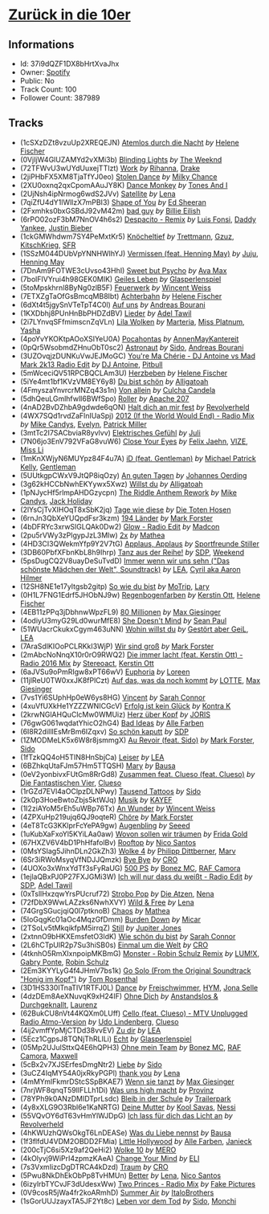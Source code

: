 # [Zurück in die 10er](https://open.spotify.com/playlist/37i9dQZF1DX8bHrtXvaJhx)
## Informations
<!-- META_BEGIN -->
- Id: 37i9dQZF1DX8bHrtXvaJhx
- Owner: [Spotify](https://open.spotify.com/user/spotify)
- Public: No
- Track Count: 100
- Follower Count: 387989
<!-- META_END -->


## Tracks
<!-- TRACK_LIST_BEGIN -->
- (1cSXzDZt8vzuUp2XREQEJN) [Atemlos durch die Nacht](https://open.spotify.com/track/1cSXzDZt8vzuUp2XREQEJN) *by* [Helene Fischer](https://open.spotify.com/artist/7MzHPIXAqIOCnvK0sVY72W)
- (0VjIjW4GlUZAMYd2vXMi3b) [Blinding Lights](https://open.spotify.com/track/0VjIjW4GlUZAMYd2vXMi3b) *by* [The Weeknd](https://open.spotify.com/artist/1Xyo4u8uXC1ZmMpatF05PJ)
- (72TFWvU3wUYdUuxejTTIzt) [Work](https://open.spotify.com/track/72TFWvU3wUYdUuxejTTIzt) *by* [Rihanna](https://open.spotify.com/artist/5pKCCKE2ajJHZ9KAiaK11H), [Drake](https://open.spotify.com/artist/3TVXtAsR1Inumwj472S9r4)
- (2jiPHbFX5XM8TjaTfYJ0eo) [Stolen Dance](https://open.spotify.com/track/2jiPHbFX5XM8TjaTfYJ0eo) *by* [Milky Chance](https://open.spotify.com/artist/1hzfo8twXdOegF3xireCYs)
- (2XU0oxnq2qxCpomAAuJY8K) [Dance Monkey](https://open.spotify.com/track/2XU0oxnq2qxCpomAAuJY8K) *by* [Tones And I](https://open.spotify.com/artist/2NjfBq1NflQcKSeiDooVjY)
- (2UjNsh4ipNrmog6wdS2JVv) [Satellite](https://open.spotify.com/track/2UjNsh4ipNrmog6wdS2JVv) *by* [Lena](https://open.spotify.com/artist/5slpk6nu2IwwKx0EHe3GcL)
- (7qiZfU4dY1lWllzX7mPBI3) [Shape of You](https://open.spotify.com/track/7qiZfU4dY1lWllzX7mPBI3) *by* [Ed Sheeran](https://open.spotify.com/artist/6eUKZXaKkcviH0Ku9w2n3V)
- (2Fxmhks0bxGSBdJ92vM42m) [bad guy](https://open.spotify.com/track/2Fxmhks0bxGSBdJ92vM42m) *by* [Billie Eilish](https://open.spotify.com/artist/6qqNVTkY8uBg9cP3Jd7DAH)
- (6rPO02ozF3bM7NnOV4h6s2) [Despacito - Remix](https://open.spotify.com/track/6rPO02ozF3bM7NnOV4h6s2) *by* [Luis Fonsi](https://open.spotify.com/artist/4V8Sr092TqfHkfAA5fXXqG), [Daddy Yankee](https://open.spotify.com/artist/4VMYDCV2IEDYJArk749S6m), [Justin Bieber](https://open.spotify.com/artist/1uNFoZAHBGtllmzznpCI3s)
- (1ckGMWhdwm7SY4PeMxtKr5) [Knöcheltief](https://open.spotify.com/track/1ckGMWhdwm7SY4PeMxtKr5) *by* [Trettmann](https://open.spotify.com/artist/6QzzeKV0VcnT2vJMYDPuL4), [Gzuz](https://open.spotify.com/artist/5eioJDe26lOqkAMbuhzZYs), [KitschKrieg](https://open.spotify.com/artist/5tHiL8SKSaZGMBUPIiSmX4), [SFR](https://open.spotify.com/artist/53EHeXzGs4HheTCTnwfPEr)
- (1SSzM044DUbVpYNNHWIhYJ) [Vermissen (feat. Henning May)](https://open.spotify.com/track/1SSzM044DUbVpYNNHWIhYJ) *by* [Juju](https://open.spotify.com/artist/4sg4no0TXdsrM1s4SVUwNF), [Henning May](https://open.spotify.com/artist/1cH0i2n6YLrWFDDemqztay)
- (7DnAm9FOTWE3cUvso43HhI) [Sweet but Psycho](https://open.spotify.com/track/7DnAm9FOTWE3cUvso43HhI) *by* [Ava Max](https://open.spotify.com/artist/4npEfmQ6YuiwW1GpUmaq3F)
- (7bolFIVYrui4h98GEK0MIK) [Geiles Leben](https://open.spotify.com/track/7bolFIVYrui4h98GEK0MIK) *by* [Glasperlenspiel](https://open.spotify.com/artist/2UFKXTZgKtOTHSqMSyAcLO)
- (5toMpskhrnl8ByNg0zlB5F) [Feuerwerk](https://open.spotify.com/track/5toMpskhrnl8ByNg0zlB5F) *by* [Wincent Weiss](https://open.spotify.com/artist/12xme1fwd3iGEW7rF9b6tp)
- (7ETXZgTaOfGsBmcqMB8Ibt) [Achterbahn](https://open.spotify.com/track/7ETXZgTaOfGsBmcqMB8Ibt) *by* [Helene Fischer](https://open.spotify.com/artist/7MzHPIXAqIOCnvK0sVY72W)
- (6dXt4t5jgySnVTeTpT4C0l) [Auf uns](https://open.spotify.com/track/6dXt4t5jgySnVTeTpT4C0l) *by* [Andreas Bourani](https://open.spotify.com/artist/6quRLJ5SiWHgcVMoE9TEJj)
- (1KXDbhj8PUnHnBbPHDZdBV) [Lieder](https://open.spotify.com/track/1KXDbhj8PUnHnBbPHDZdBV) *by* [Adel Tawil](https://open.spotify.com/artist/3rZBkgoRHG8M9jQL0QPNMi)
- (2i7LYnvqSFfmimscnZqVLn) [Lila Wolken](https://open.spotify.com/track/2i7LYnvqSFfmimscnZqVLn) *by* [Marteria](https://open.spotify.com/artist/3nDNDLcZuSto4k9u4AbcLB), [Miss Platnum](https://open.spotify.com/artist/30SUIQhGDLj1pP0yg4fSMu), [Yasha](https://open.spotify.com/artist/3tmjMu5zfLOTVJ8YX5FDpU)
- (4poYvYKOKtpAOoXSIYeU0A) [Pocahontas](https://open.spotify.com/track/4poYvYKOKtpAOoXSIYeU0A) *by* [AnnenMayKantereit](https://open.spotify.com/artist/23xqmJEN3oVxwzqtNIyR5m)
- (0pQr5WsobmdZHnuObT0sc2) [Astronaut](https://open.spotify.com/track/0pQr5WsobmdZHnuObT0sc2) *by* [Sido](https://open.spotify.com/artist/4Yttlv9ndGjCDCVLqM7ACq), [Andreas Bourani](https://open.spotify.com/artist/6quRLJ5SiWHgcVMoE9TEJj)
- (3UZOvqjzDUNKuVwJEJMoGC) [You're Ma Chérie - DJ Antoine vs Mad Mark 2k13 Radio Edit](https://open.spotify.com/track/3UZOvqjzDUNKuVwJEJMoGC) *by* [DJ Antoine](https://open.spotify.com/artist/6yTYR09WCvsgdnurDW4WQo), [Pitbull](https://open.spotify.com/artist/0TnOYISbd1XYRBk9myaseg)
- (5mWceciQV51RPCBQCLAm3U) [Herzbeben](https://open.spotify.com/track/5mWceciQV51RPCBQCLAm3U) *by* [Helene Fischer](https://open.spotify.com/artist/7MzHPIXAqIOCnvK0sVY72W)
- (5iYe4mt1bf1KVzVM8EY6y8) [Du bist schön](https://open.spotify.com/track/5iYe4mt1bf1KVzVM8EY6y8) *by* [Alligatoah](https://open.spotify.com/artist/0r0R5nIjDY04TfxRM10Bcb)
- (4FmyszaYnvrcrMNZq43s1n) [Von allein](https://open.spotify.com/track/4FmyszaYnvrcrMNZq43s1n) *by* [Culcha Candela](https://open.spotify.com/artist/3gemH8D6fpu12DmTmUZYAL)
- (5dhQeuLGmlhfwlI6BWfSpo) [Roller](https://open.spotify.com/track/5dhQeuLGmlhfwlI6BWfSpo) *by* [Apache 207](https://open.spotify.com/artist/1qQLhymHXFPtP5U8KNKsm6)
- (4nAD2BvDZhbA9gdwde6qON) [Halt dich an mir fest](https://open.spotify.com/track/4nAD2BvDZhbA9gdwde6qON) *by* [Revolverheld](https://open.spotify.com/artist/5FYfIAuN8mV5KgVtugwfc0)
- (4WX7SQd1rvdZaFlnIUaSpj) [2012 (If the World Would End) - Radio Mix](https://open.spotify.com/track/4WX7SQd1rvdZaFlnIUaSpj) *by* [Mike Candys](https://open.spotify.com/artist/24Sxfn1uAoJmuR9N72drt9), [Evelyn](https://open.spotify.com/artist/5zntHEBXOIjmsrPNkdPz12), [Patrick Miller](https://open.spotify.com/artist/3tPUjzychwThvfKUGhlQL2)
- (3mtTc2I7SACbviaR8yvlvv) [Elektrisches Gefühl](https://open.spotify.com/track/3mtTc2I7SACbviaR8yvlvv) *by* [Juli](https://open.spotify.com/artist/7g13nmmxq4XN0hd64Jzkol)
- (7N06jo3EnV792VFaG8vuW6) [Close Your Eyes](https://open.spotify.com/track/7N06jo3EnV792VFaG8vuW6) *by* [Felix Jaehn](https://open.spotify.com/artist/4bL2B6hmLlMWnUEZnorEtG), [VIZE](https://open.spotify.com/artist/09agIJMxCD2k87ys9Al0f0), [Miss Li](https://open.spotify.com/artist/04HqRx07Bv9gh7rsrMTqs7)
- (1mKnXWjyN6MUYpz84F4u7A) [iD (feat. Gentleman)](https://open.spotify.com/track/1mKnXWjyN6MUYpz84F4u7A) *by* [Michael Patrick Kelly](https://open.spotify.com/artist/4OGiMt96TFUKkKWf7Imlno), [Gentleman](https://open.spotify.com/artist/5tlNJfV9UIpgnbWmvUEFu7)
- (5UUtkgpCWxV9JtQP8iqOzy) [An guten Tagen](https://open.spotify.com/track/5UUtkgpCWxV9JtQP8iqOzy) *by* [Johannes Oerding](https://open.spotify.com/artist/4I7D65YMlr6ZxVEGPb7q2K)
- (3g62kHCCbNwhEKYywx5Xwz) [Willst du](https://open.spotify.com/track/3g62kHCCbNwhEKYywx5Xwz) *by* [Alligatoah](https://open.spotify.com/artist/0r0R5nIjDY04TfxRM10Bcb)
- (1pNJycHf5rlmpAHDGzycpn) [The Riddle Anthem Rework](https://open.spotify.com/track/1pNJycHf5rlmpAHDGzycpn) *by* [Mike Candys](https://open.spotify.com/artist/24Sxfn1uAoJmuR9N72drt9), [Jack Holiday](https://open.spotify.com/artist/64yON9pK0j392YkionGKAF)
- (2lYsCjTvXIHOqT8xSbK2jq) [Tage wie diese](https://open.spotify.com/track/2lYsCjTvXIHOqT8xSbK2jq) *by* [Die Toten Hosen](https://open.spotify.com/artist/2F8GvYuY0lfZNYu45dY6gJ)
- (6rnJn3QbXeYUQpdFsr3kzm) [194 Länder](https://open.spotify.com/track/6rnJn3QbXeYUQpdFsr3kzm) *by* [Mark Forster](https://open.spotify.com/artist/7qXzy6c5RWT0XlVQcOBIDG)
- (4bDFRYc3xrwSlGLQAk0Dw2) [Glow - Radio Edit](https://open.spotify.com/track/4bDFRYc3xrwSlGLQAk0Dw2) *by* [Madcon](https://open.spotify.com/artist/6c4sUNBgdonFJz8Kx2VsGz)
- (2pu5rVWy3zPlgypJzL3Mlw) [2x](https://open.spotify.com/track/2pu5rVWy3zPlgypJzL3Mlw) *by* [Mathea](https://open.spotify.com/artist/3r5Kc95Oz8lDc8BL9ChO7n)
- (4HD3CI3QWekmYfp9Y2V7tG) [Applaus, Applaus](https://open.spotify.com/track/4HD3CI3QWekmYfp9Y2V7tG) *by* [Sportfreunde Stiller](https://open.spotify.com/artist/5PwcOudItUhq3ciF9QwaXZ)
- (3DB60PbfXFbnKbL8h9Ihrp) [Tanz aus der Reihe!](https://open.spotify.com/track/3DB60PbfXFbnKbL8h9Ihrp) *by* [SDP](https://open.spotify.com/artist/1EfwyuCzDQpCslZc8C9gkG), [Weekend](https://open.spotify.com/artist/2bIsBfbHR5YjmBUa646ZoF)
- (5psDugCQ2V8uayDeSuTvdD) [Immer wenn wir uns sehn ("Das schönste Mädchen der Welt", Soundtrack)](https://open.spotify.com/track/5psDugCQ2V8uayDeSuTvdD) *by* [LEA](https://open.spotify.com/artist/5Yo5iU2nf4H41waPl4ZnS1), [Cyril aka Aaron Hilmer](https://open.spotify.com/artist/7wRBCd3OJhFcjFn5HDGrPa)
- (12SH8NE1e17yItgsb2gitp) [So wie du bist](https://open.spotify.com/track/12SH8NE1e17yItgsb2gitp) *by* [MoTrip](https://open.spotify.com/artist/69u5rPwWBKP7pJHpCGB9O5), [Lary](https://open.spotify.com/artist/5yNlFmp5vESd61p6Ob3Qzo)
- (0H1L7FNG1Edrf5JHObNJ9w) [Regenbogenfarben](https://open.spotify.com/track/0H1L7FNG1Edrf5JHObNJ9w) *by* [Kerstin Ott](https://open.spotify.com/artist/1F30RWETubxDmbyfxeVPg7), [Helene Fischer](https://open.spotify.com/artist/7MzHPIXAqIOCnvK0sVY72W)
- (4EB11zPPq3jDbhnwWpzFL9) [80 Millionen](https://open.spotify.com/track/4EB11zPPq3jDbhnwWpzFL9) *by* [Max Giesinger](https://open.spotify.com/artist/224CDJhbm230iSo9ZomTWe)
- (4odiyU3myG29Ld0wurMfE8) [She Doesn't Mind](https://open.spotify.com/track/4odiyU3myG29Ld0wurMfE8) *by* [Sean Paul](https://open.spotify.com/artist/3Isy6kedDrgPYoTS1dazA9)
- (51WUacrCkukxCgym463uNN) [Wohin willst du](https://open.spotify.com/track/51WUacrCkukxCgym463uNN) *by* [Gestört aber GeiL](https://open.spotify.com/artist/7KAGJwWQQui8b0uqwXRkSr), [LEA](https://open.spotify.com/artist/5Yo5iU2nf4H41waPl4ZnS1)
- (7AraSdlKIOoPCLRKkI3WjP) [Wir sind groß](https://open.spotify.com/track/7AraSdlKIOoPCLRKkI3WjP) *by* [Mark Forster](https://open.spotify.com/artist/7qXzy6c5RWT0XlVQcOBIDG)
- (2mAbcNoNnqX10r0rO9RWQ2) [Die immer lacht (feat. Kerstin Ott) - Radio 2016 Mix](https://open.spotify.com/track/2mAbcNoNnqX10r0rO9RWQ2) *by* [Stereoact](https://open.spotify.com/artist/6dXL3SnQlCGX9LCUAyin6a), [Kerstin Ott](https://open.spotify.com/artist/1F30RWETubxDmbyfxeVPg7)
- (6aJVSu9oPmRIgw8xPT66wV) [Euphoria](https://open.spotify.com/track/6aJVSu9oPmRIgw8xPT66wV) *by* [Loreen](https://open.spotify.com/artist/49aaHxvAJ0tCh0F15OnwIl)
- (11jlReU0TW0xxJK8fPlCzt) [Auf das, was da noch kommt](https://open.spotify.com/track/11jlReU0TW0xxJK8fPlCzt) *by* [LOTTE](https://open.spotify.com/artist/3gqabzO7zvHVzAIT0Nxqa3), [Max Giesinger](https://open.spotify.com/artist/224CDJhbm230iSo9ZomTWe)
- (7vs1Yi6SUphHp0eW6ys8HG) [Vincent](https://open.spotify.com/track/7vs1Yi6SUphHp0eW6ys8HG) *by* [Sarah Connor](https://open.spotify.com/artist/7e52Ytzjj1q71DUj2cSlch)
- (4xuVfUXkHe1YZZZWNICGcV) [Erfolg ist kein Glück](https://open.spotify.com/track/4xuVfUXkHe1YZZZWNICGcV) *by* [Kontra K](https://open.spotify.com/artist/4lDiJcOJ2GLCK6p9q5BgfK)
- (2krwNGlAHQuClcMw0WMUiz) [Herz über Kopf](https://open.spotify.com/track/2krwNGlAHQuClcMw0WMUiz) *by* [JORIS](https://open.spotify.com/artist/7BKePXVmQRgnkbGcrFX1G4)
- (76gwG061wqdatYhicO2hG4) [Bad Ideas](https://open.spotify.com/track/76gwG061wqdatYhicO2hG4) *by* [Alle Farben](https://open.spotify.com/artist/61ipISvUVa5LkJlKZnm3Oo)
- (6I8R2dillIEsMrBm6IZqxv) [So schön kaputt](https://open.spotify.com/track/6I8R2dillIEsMrBm6IZqxv) *by* [SDP](https://open.spotify.com/artist/1EfwyuCzDQpCslZc8C9gkG)
- (1ZMODMeLK5x6W8r8jsmmgX) [Au Revoir (feat. Sido)](https://open.spotify.com/track/1ZMODMeLK5x6W8r8jsmmgX) *by* [Mark Forster](https://open.spotify.com/artist/7qXzy6c5RWT0XlVQcOBIDG), [Sido](https://open.spotify.com/artist/4Yttlv9ndGjCDCVLqM7ACq)
- (1fTzkQQ4oH5TIN8HnSbjCa) [Leiser](https://open.spotify.com/track/1fTzkQQ4oH5TIN8HnSbjCa) *by* [LEA](https://open.spotify.com/artist/5Yo5iU2nf4H41waPl4ZnS1)
- (6BZhkqUtaFJm57Hm5TTQSH) [Mary](https://open.spotify.com/track/6BZhkqUtaFJm57Hm5TTQSH) *by* [Bausa](https://open.spotify.com/artist/13bDjug9N0pyv3ZUINjkDV)
- (0eV2yonbivxFUtGm8RrGd8) [Zusammen feat. Clueso (feat. Clueso)](https://open.spotify.com/track/0eV2yonbivxFUtGm8RrGd8) *by* [Die Fantastischen Vier](https://open.spotify.com/artist/748dDObrUoBetes0pLj788), [Clueso](https://open.spotify.com/artist/0iFq8SzyZaaQ2Fn6CLDxqW)
- (1rGZd7EVl4aOClpzDLNPwy) [Tausend Tattoos](https://open.spotify.com/track/1rGZd7EVl4aOClpzDLNPwy) *by* [Sido](https://open.spotify.com/artist/4Yttlv9ndGjCDCVLqM7ACq)
- (2k0p3HoeBwtoZbjs5ktWJq) [Musik](https://open.spotify.com/track/2k0p3HoeBwtoZbjs5ktWJq) *by* [KAYEF](https://open.spotify.com/artist/4hXT6A14n901v8DU5Of337)
- (1I2ziAYoM5rEh5uWBp76Tx) [An Wunder](https://open.spotify.com/track/1I2ziAYoM5rEh5uWBp76Tx) *by* [Wincent Weiss](https://open.spotify.com/artist/12xme1fwd3iGEW7rF9b6tp)
- (4ZPXuHp219ujq6QJ9oqteR) [Chöre](https://open.spotify.com/track/4ZPXuHp219ujq6QJ9oqteR) *by* [Mark Forster](https://open.spotify.com/artist/7qXzy6c5RWT0XlVQcOBIDG)
- (4eT8TcG3KKlprFcYePA9gw) [Augenbling](https://open.spotify.com/track/4eT8TcG3KKlprFcYePA9gw) *by* [Seeed](https://open.spotify.com/artist/5ISjkNS17JpCwiFtW80lpV)
- (1uKubXaFxoYl5KYiLAa0aw) [Wovon sollen wir träumen](https://open.spotify.com/track/1uKubXaFxoYl5KYiLAa0aw) *by* [Frida Gold](https://open.spotify.com/artist/1Q229kIsASlkUb3VBeQmIL)
- (67HXZV6V4bD1PhHfafolBv) [Rooftop](https://open.spotify.com/track/67HXZV6V4bD1PhHfafolBv) *by* [Nico Santos](https://open.spotify.com/artist/3A9B6c1CrSPauiOblw7pWz)
- (0MsYSIag5JihnDLn2GkZh3) [Wolke 4](https://open.spotify.com/track/0MsYSIag5JihnDLn2GkZh3) *by* [Philipp Dittberner](https://open.spotify.com/artist/7oaSITFPadI3fnIxbv7hTa), [Marv](https://open.spotify.com/artist/64hJwJas2snPX2t0qGs1QK)
- (6Sr3iRWoMsyqVfNDJJQmzk) [Bye Bye](https://open.spotify.com/track/6Sr3iRWoMsyqVfNDJJQmzk) *by* [CRO](https://open.spotify.com/artist/3utZ2yeQk0Z3BCOBWP7Vlu)
- (4UOXo3xWnxYdTf3sFyRaUG) [500 PS](https://open.spotify.com/track/4UOXo3xWnxYdTf3sFyRaUG) *by* [Bonez MC](https://open.spotify.com/artist/1aS5tqEs9ci5P9KD9tZWa6), [RAF Camora](https://open.spotify.com/artist/0Dvx6p8JDyzeOPGmaCIH1L)
- (1ejlaQBxPJ0P27FXJGMi3W) [Ich will nur dass du weißt - Radio Edit](https://open.spotify.com/track/1ejlaQBxPJ0P27FXJGMi3W) *by* [SDP](https://open.spotify.com/artist/1EfwyuCzDQpCslZc8C9gkG), [Adel Tawil](https://open.spotify.com/artist/3rZBkgoRHG8M9jQL0QPNMi)
- (0xTsllHxzqwYrsPUcruf72) [Strobo Pop](https://open.spotify.com/track/0xTsllHxzqwYrsPUcruf72) *by* [Die Atzen](https://open.spotify.com/artist/1huEHiP7LUQ8QJHXbzrtDu), [Nena](https://open.spotify.com/artist/6Tz0QRoe083BcOo2YbG9lV)
- (72fDbX9WwLAZzks6NwhXVY) [Wild & Free](https://open.spotify.com/track/72fDbX9WwLAZzks6NwhXVY) *by* [Lena](https://open.spotify.com/artist/5slpk6nu2IwwKx0EHe3GcL)
- (74GrgSGucjqiQ0l7ptknoB) [Chaos](https://open.spotify.com/track/74GrgSGucjqiQ0l7ptknoB) *by* [Mathea](https://open.spotify.com/artist/3r5Kc95Oz8lDc8BL9ChO7n)
- (5IoGqgKc01aOc4MqzGfDmm) [Burden Down](https://open.spotify.com/track/5IoGqgKc01aOc4MqzGfDmm) *by* [Micar](https://open.spotify.com/artist/3QqlKdJRY4IqUry390xfvJ)
- (2TSoLv5tMkqikfpM5irrqZ) [Still](https://open.spotify.com/track/2TSoLv5tMkqikfpM5irrqZ) *by* [Jupiter Jones](https://open.spotify.com/artist/0V9oHfk0CZIiedKP4TSTBL)
- (2xtnnO9bHKXEmsfetO3ldK) [Wie schön du bist](https://open.spotify.com/track/2xtnnO9bHKXEmsfetO3ldK) *by* [Sarah Connor](https://open.spotify.com/artist/7e52Ytzjj1q71DUj2cSlch)
- (2L6hCTpUlR2p7Su3hiSB0s) [Einmal um die Welt](https://open.spotify.com/track/2L6hCTpUlR2p7Su3hiSB0s) *by* [CRO](https://open.spotify.com/artist/3utZ2yeQk0Z3BCOBWP7Vlu)
- (4tknhO5RmXIxnpoipMKBmG) [Monster - Robin Schulz Remix](https://open.spotify.com/track/4tknhO5RmXIxnpoipMKBmG) *by* [LUM!X](https://open.spotify.com/artist/0TKFPt9w0AAEnhB9bd0pLy), [Gabry Ponte](https://open.spotify.com/artist/5ENS85nZShljwNgg4wFD7D), [Robin Schulz](https://open.spotify.com/artist/3t5xRXzsuZmMDkQzgOX35S)
- (2Em3KYYLyG4f4JHmV7bs1k) [Go Solo (From the Original Soundtrack "Honig im Kopf")](https://open.spotify.com/track/2Em3KYYLyG4f4JHmV7bs1k) *by* [Tom Rosenthal](https://open.spotify.com/artist/1AgxgADPuRIW1wyaA4OKcB)
- (3D1HS330ITnaTIV1RTFJ0L) [Dance](https://open.spotify.com/track/3D1HS330ITnaTIV1RTFJ0L) *by* [Freischwimmer](https://open.spotify.com/artist/185m2EJWTIm36MdqguiU8T), [HYM](https://open.spotify.com/artist/6QAq6oRNreZvH7w1ZrkU6B), [Jona Selle](https://open.spotify.com/artist/13qDiWWIa4Gb6toRGszKKP)
- (4dzDEm8AeXNuvqK9xH24IF) [Ohne Dich](https://open.spotify.com/track/4dzDEm8AeXNuvqK9xH24IF) *by* [Anstandslos & Durchgeknallt](https://open.spotify.com/artist/5R8zS6ofKclznKk3ffudoO), [Laurenz](https://open.spotify.com/artist/2SxLNXXcBhIYkH8EkSfJm5)
- (62BukCU8nVt44KQXm0LUff) [Cello (feat. Clueso) - MTV Unplugged Radio Atmo-Version](https://open.spotify.com/track/62BukCU8nVt44KQXm0LUff) *by* [Udo Lindenberg](https://open.spotify.com/artist/7iWcRnQMinCoV2u5ICgsW0), [Clueso](https://open.spotify.com/artist/0iFq8SzyZaaQ2Fn6CLDxqW)
- (4ij2vmffYpMjCTDd38vvEV) [Zu dir](https://open.spotify.com/track/4ij2vmffYpMjCTDd38vvEV) *by* [LEA](https://open.spotify.com/artist/5Yo5iU2nf4H41waPl4ZnS1)
- (5Ecz1CgpsJ8TQNjThRLlLi) [Echt](https://open.spotify.com/track/5Ecz1CgpsJ8TQNjThRLlLi) *by* [Glasperlenspiel](https://open.spotify.com/artist/2UFKXTZgKtOTHSqMSyAcLO)
- (05Mp2UJulSttxQ4E6hQPH3) [Ohne mein Team](https://open.spotify.com/track/05Mp2UJulSttxQ4E6hQPH3) *by* [Bonez MC](https://open.spotify.com/artist/1aS5tqEs9ci5P9KD9tZWa6), [RAF Camora](https://open.spotify.com/artist/0Dvx6p8JDyzeOPGmaCIH1L), [Maxwell](https://open.spotify.com/artist/0b62itBWBdLgiecXjXCqKC)
- (5cBx2v7XJSErfesDmgNtr2) [Liebe](https://open.spotify.com/track/5cBx2v7XJSErfesDmgNtr2) *by* [Sido](https://open.spotify.com/artist/4Yttlv9ndGjCDCVLqM7ACq)
- (3uCZ4IqMY54A0jxRkyPGPl) [thank you](https://open.spotify.com/track/3uCZ4IqMY54A0jxRkyPGPl) *by* [Lena](https://open.spotify.com/artist/5slpk6nu2IwwKx0EHe3GcL)
- (4mMYmlFkmrDStcSSpBKAE7) [Wenn sie tanzt](https://open.spotify.com/track/4mMYmlFkmrDStcSSpBKAE7) *by* [Max Giesinger](https://open.spotify.com/artist/224CDJhbm230iSo9ZomTWe)
- (7nrjWF8qnqT59lIFLLh1Di) [Was uns high macht](https://open.spotify.com/track/7nrjWF8qnqT59lIFLLh1Di) *by* [Provinz](https://open.spotify.com/artist/2f7f3AmL16mmiAmYnxmmfx)
- (78YPh9k0ANzDMIDTprLsdc) [Bleib in der Schule](https://open.spotify.com/track/78YPh9k0ANzDMIDTprLsdc) *by* [Trailerpark](https://open.spotify.com/artist/1eeWVOCazGzGQXOGhnDHTB)
- (4y8xXLG9O3Rbl6e1KaNRTG) [Deine Mutter](https://open.spotify.com/track/4y8xXLG9O3Rbl6e1KaNRTG) *by* [Kool Savas](https://open.spotify.com/artist/1SUu1Bi7ev9HbOzyVC77qD), [Nessi](https://open.spotify.com/artist/2kE8IGeVPqfCUkVoKyCotA)
- (55VQvOY6dT63vHmYlWJDpG) [Ich lass für dich das Licht an](https://open.spotify.com/track/55VQvOY6dT63vHmYlWJDpG) *by* [Revolverheld](https://open.spotify.com/artist/5FYfIAuN8mV5KgVtugwfc0)
- (4hKWUzhQWsOkgT6LnDEASe) [Was du Liebe nennst](https://open.spotify.com/track/4hKWUzhQWsOkgT6LnDEASe) *by* [Bausa](https://open.spotify.com/artist/13bDjug9N0pyv3ZUINjkDV)
- (1f3flfdU4VDM2OBDD2FMia) [Little Hollywood](https://open.spotify.com/track/1f3flfdU4VDM2OBDD2FMia) *by* [Alle Farben](https://open.spotify.com/artist/61ipISvUVa5LkJlKZnm3Oo), [Janieck](https://open.spotify.com/artist/1bZDq4po4dMIpN74Zendm0)
- (200cTjC6si5Xz9af2QeHi2) [Wolke 10](https://open.spotify.com/track/200cTjC6si5Xz9af2QeHi2) *by* [MERO](https://open.spotify.com/artist/5wyWp867LWGjFmYZXVSFnZ)
- (4kOlyvj9WiPrI4zpmzKAeA) [Change Your Mind](https://open.spotify.com/track/4kOlyvj9WiPrI4zpmzKAeA) *by* [ELI](https://open.spotify.com/artist/63gbXCha1jpkrJJ9K5gGpR)
- (7s3VxmIizcDgDTRCA4kDzd) [Traum](https://open.spotify.com/track/7s3VxmIizcDgDTRCA4kDzd) *by* [CRO](https://open.spotify.com/artist/3utZ2yeQk0Z3BCOBWP7Vlu)
- (5Pwu8NkDhEkObPp8TvHMUn) [Better](https://open.spotify.com/track/5Pwu8NkDhEkObPp8TvHMUn) *by* [Lena](https://open.spotify.com/artist/5slpk6nu2IwwKx0EHe3GcL), [Nico Santos](https://open.spotify.com/artist/3A9B6c1CrSPauiOblw7pWz)
- (6izylrbTYCvJF3dUdesxWw) [Two Princes - Radio Mix](https://open.spotify.com/track/6izylrbTYCvJF3dUdesxWw) *by* [Fake Pictures](https://open.spotify.com/artist/02U68BQCUSYgr9eTBWRHLK)
- (0V9cosR5jWa4fr2koARmhD) [Summer Air](https://open.spotify.com/track/0V9cosR5jWa4fr2koARmhD) *by* [ItaloBrothers](https://open.spotify.com/artist/5nkYRuiIHg2xXHFC8bfosJ)
- (1sGorUUJzayxTA5JF2Yt8c) [Leben vor dem Tod](https://open.spotify.com/track/1sGorUUJzayxTA5JF2Yt8c) *by* [Sido](https://open.spotify.com/artist/4Yttlv9ndGjCDCVLqM7ACq), [Monchi](https://open.spotify.com/artist/6DtcjD25RaePDZCruOTzjU)
<!-- TRACK_LIST_END -->
